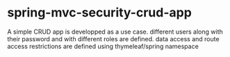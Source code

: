 # spring-mvc-security-crud-app
A simple CRUD app is developped as a use case. different users along with their password and  with different roles are defined. data access and route access restrictions are defined using thymeleaf/spring namespace 
